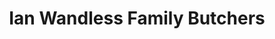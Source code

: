 ---
title: "Ian Wandless Family Butchers"
url: /castleford/ian-wandless-family-butchers/
shop: butcher
---